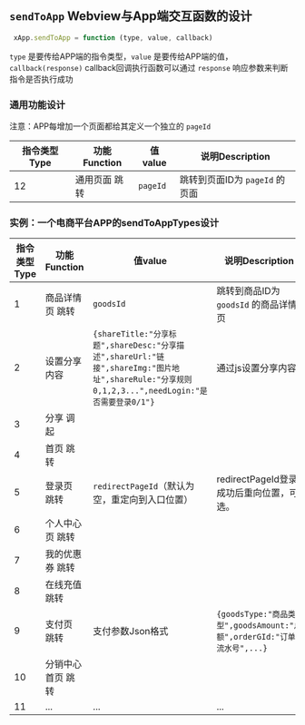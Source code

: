 ## `sendToApp` Webview与App端交互函数的设计
```javascript
 xApp.sendToApp = function (type, value, callback)
```
 `type` 是要传给APP端的指令类型，`value` 是要传给APP端的值，`callback(response)` callback回调执行函数可以通过 `response` 响应参数来判断指令是否执行成功   

### 通用功能设计

注意：APP每增加一个页面都给其定义一个独立的 `pageId`   

指令类型Type | 功能Function | 值value | 说明Description
---|---|---|---
12 | 通用页面 跳转 | `pageId` | 跳转到页面ID为 `pageId` 的页面


### 实例：一个电商平台APP的sendToAppTypes设计   

指令类型Type | 功能Function | 值value | 说明Description
---|---|---|---
1 | 商品详情页 跳转 | `goodsId` | 跳转到商品ID为 `goodsId` 的商品详情页
2 | 设置分享内容 | `{shareTitle:"分享标题",shareDesc:"分享描述",shareUrl:"链接",shareImg:"图片地址",shareRule:"分享规则0,1,2,3...",needLogin:"是否需要登录0/1"}` | 通过js设置分享内容
3 | 分享 调起 | | 
4 | 首页 跳转 | | 
5 | 登录页 跳转 | `redirectPageId`（默认为空，重定向到入口位置） | redirectPageId登录成功后重向位置，可选。
6 | 个人中心页 跳转 | | 
7 | 我的优惠券 跳转 | | 
8 | 在线充值 跳转 | | 
9 | 支付页 跳转 | 支付参数Json格式 | `{goodsType:"商品类型",goodsAmount:"总额",orderGId:"订单流水号",...}`
10 | 分销中心首页 跳转 | | 
11 | ... | ... | ...
